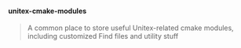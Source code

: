 #### unitex-cmake-modules
> A common place to store useful Unitex-related cmake modules, including customized Find files and utility stuff
